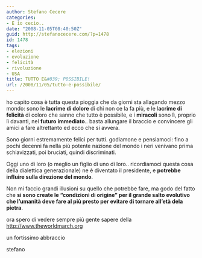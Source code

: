```yaml
---
author: Stefano Cecere
categories:
- E io cecio..
date: "2008-11-05T08:40:50Z"
guid: http://stefanocecere.com/?p=1478
id: 1478
tags:
- elezioni
- evoluzione
- felicità
- rivoluzione
- USA
title: TUTTO E&#039; POSSIBILE!
url: /2008/11/05/tutto-e-possibile/
---
```


ho capito cosa è tutta questa pioggia che da giorni sta allagando mezzo mondo: sono le **lacrime di dolore** di chi non ce la fa più, e le l**acrime di felicità** di coloro che sanno che tutto è possibile, e i **miracoli** sono lì, proprio lì davanti, nel **futuro immediato**.. basta allungare il braccio e convincere gli amici a fare altrettanto ed ecco che si avvera.

Sono giorni estremamente felici per tutti. godiamone e pensiamoci: fino a pochi decenni fa nella più potente nazione del mondo i neri venivano prima schiavizzati, poi bruciati, quindi discriminati.

Oggi uno di loro (o meglio un figlio di uno di loro.. ricordiamoci questa cosa della dialettica generazionale) ne è diventato il presidente, e **potrebbe influire sulla direzione del mondo**.

Non mi faccio grandi illusioni su quello che potrebbe fare, ma godo del fatto che **si sono create le &#8220;condizioni di origine&#8221; per il grande salto evolutivo che l&#8217;umanità deve fare al più presto per evitare di tornare all&#8217;età dela pietra**.

ora spero di vedere sempre più gente sapere della <http://www.theworldmarch.org>

un fortissimo abbraccio

stefano